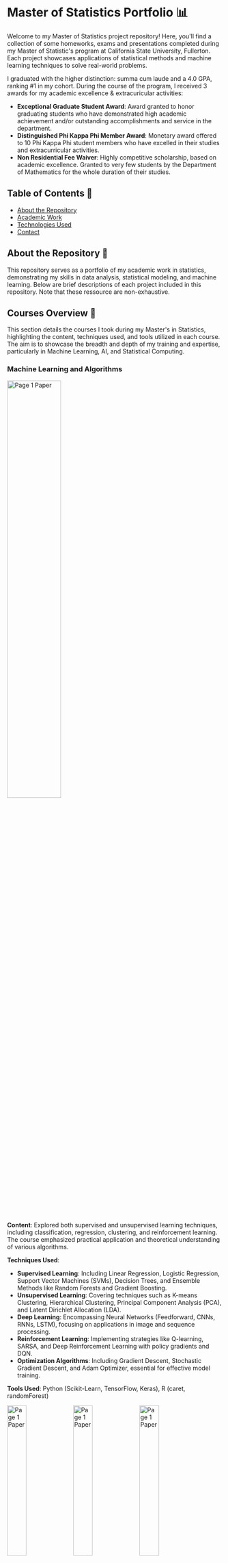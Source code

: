 # Master of Statistics Portfolio 📊

Welcome to my Master of Statistics project repository! Here, you'll find a collection of some homeworks, exams and presentations completed during my Master of Statistic's program at California State University, Fullerton. Each project showcases applications of statistical methods and machine learning techniques to solve real-world problems.

I graduated with the higher distinction: summa cum laude and a 4.0 GPA, ranking #1 in my cohort. During the course of the program, I received 3 awards for my academic excellence & extracuricular activities:
- **Exceptional Graduate Student Award**: Award granted to honor graduating students who have demonstrated high academic achievement and/or outstanding accomplishments and service in the department.
- **Distinguished Phi Kappa Phi Member Award**: Monetary award offered to 10 Phi Kappa Phi student members who have excelled in their studies and extracurricular activities.
- **Non Residential Fee Waiver**: Highly competitive scholarship, based on academic excellence. Granted to very few students by the Department of Mathematics for the whole duration of their studies.

## Table of Contents 📑

- [About the Repository](#about-the-repository-)
- [Academic Work](#academic-work-)
- [Technologies Used](#technologies-used-)
- [Contact](#contact-)

## About the Repository 📖

This repository serves as a portfolio of my academic work in statistics, demonstrating my skills in data analysis, statistical modeling, and machine learning. Below are brief descriptions of each project included in this repository. Note that these ressource are non-exhaustive.

## Courses Overview 📁

This section details the courses I took during my Master's in Statistics, highlighting the content, techniques used, and tools utilized in each course. The aim is to showcase the breadth and depth of my training and expertise, particularly in Machine Learning, AI, and Statistical Computing.

### Machine Learning and Algorithms

[<img src="/Images/ML/2.png" alt="Page 1 Paper" width="50%">](#)

**Content**: Explored both supervised and unsupervised learning techniques, including classification, regression, clustering, and reinforcement learning. The course emphasized practical application and theoretical understanding of various algorithms.

**Techniques Used**:
- **Supervised Learning**: Including Linear Regression, Logistic Regression, Support Vector Machines (SVMs), Decision Trees, and Ensemble Methods like Random Forests and Gradient Boosting.
- **Unsupervised Learning**: Covering techniques such as K-means Clustering, Hierarchical Clustering, Principal Component Analysis (PCA), and Latent Dirichlet Allocation (LDA).
- **Deep Learning**: Encompassing Neural Networks (Feedforward, CNNs, RNNs, LSTM), focusing on applications in image and sequence processing.
- **Reinforcement Learning**: Implementing strategies like Q-learning, SARSA, and Deep Reinforcement Learning with policy gradients and DQN.
- **Optimization Algorithms**: Including Gradient Descent, Stochastic Gradient Descent, and Adam Optimizer, essential for effective model training.

**Tools Used**: Python (Scikit-Learn, TensorFlow, Keras), R (caret, randomForest)

[<img src="/Images/ML/1.png" alt="Page 1 Paper" width="30%">](#)
[<img src="/Images/ML/3.png" alt="Page 1 Paper" width="30%">](#)
[<img src="/Images/ML/4.png" alt="Page 1 Paper" width="30%">](#)

[<img src="/Images/ML/6.png" alt="Page 1 Paper" width="30%">](#)
[<img src="/Images/ML/5.png" alt="Page 1 Paper" width="30%">](#)
[<img src="/Images/ML/7.png" alt="Page 1 Paper" width="30%">](#)

[<img src="/Images/ML/8.png" alt="Page 1 Paper" width="30%">](#)
[<img src="/Images/ML/9.png" alt="Page 1 Paper" width="30%">](#)

### Advanced Theory of Probability & Statistics

**Content**: Advanced topics in probability and inferential statistics, focusing on rigorous mathematical approaches and real-world applications.

**Techniques Used**:
- **Probability Theory**: Foundations, probability distributions, and significant theorems such as the Law of Large Numbers and Central Limit Theorem.
- **Statistical Inference**: Techniques such as Point Estimation (MLE, Method of Moments), Hypothesis Testing (Z-tests, T-tests, Chi-squared tests), and Confidence Intervals.
- **Regression Analysis**: Methods including Simple Linear Regression, Multiple Regression, and Generalized Linear Models (GLMs) with various link functions.
- **Multivariate Statistics**: Analyzing multiple variables using MANOVA and Canonical Correlation Analysis.
- **Non-Parametric Methods**: Including Kernel density estimation, Mann-Whitney U test, Kruskal-Wallis test, and Spearman’s rank correlation.

**Tools Used**: R, Python

### Statistical Computing

![Image for Statistical Computing](link-to-image)

**Content**: Focus on computational strategies for statistical analysis including simulation, numerical methods, and optimization, essential for handling complex data.

**Techniques Used**: Monte Carlo simulations, Bootstrap methods, EM algorithms, Markov Chain Monte Carlo (MCMC), Optimization algorithms:

- **Monte Carlo Simulations**: Utilized for approximating the probability of complex events and solving quantitative problems. Techniques include:
  - Direct simulation for evaluating integrals and expectations.
  - Importance sampling to reduce variance and improve estimation efficiency.
  - Random walk Monte Carlo for exploring unknown probability distributions.

- **Bootstrap Methods**: Employed for assessing the variability of sample estimates by resampling with replacement from the original data, and for building better predictive models. Includes:
  - Non-parametric bootstrap for resampling data points.
  - Parametric bootstrap involving resampling based on parameter estimates.
  - Block bootstrap for correlated data, commonly used in time series analysis.

- **EM Algorithms** (Expectation-Maximization): A class of iterative algorithms used for finding maximum likelihood estimates in models with latent variables. Applications include:
  - Gaussian Mixture Models for clustering and density estimation.
  - Hidden Markov Models for temporal data analysis.
  - Latent Dirichlet Allocation in natural language processing.

- **Markov Chain Monte Carlo (MCMC)**: A suite of algorithms that sample from probability distributions based on constructing a Markov chain that has the desired distribution as its equilibrium distribution. Key variants include:
  - Metropolis-Hastings algorithm for generating a sequence of samples from a probability distribution from which direct sampling is difficult.
  - Gibbs sampling, particularly useful when combined distributions are known and sampling from the marginal distributions is straightforward.
  - Hamiltonian Monte Carlo, which uses concepts from physics to inform smarter proposals.

- **Optimization Algorithms**: Techniques designed to find the maximum or minimum of an objective function. Employed widely in machine learning, economics, and operations research. Key types include:
  - Gradient Descent and its variants (Stochastic Gradient Descent, Mini-batch Gradient Descent) for minimizing functions by iteratively moving in the direction of steepest descent.
  - Newton's Method and Quasi-Newton Methods (like BFGS and L-BFGS) for more efficiently finding the stationary points of functions using curvature information.
  - Conjugate Gradient Method, used for solving systems of linear equations and nonlinear optimization problems without calculating the Hessian matrix.
  - Simulated Annealing and Genetic Algorithms for problems where the search space is discrete with many local optima.

**Tools Used**: R (Rcpp, shiny), Python (NumPy, SciPy)

### Artificial Intelligence

[<img src="/Images/Other/AI.png" alt="AI" width="30%">](#)

**Content**: Comprehensive study of AI principles and methodologies, including search algorithms, machine learning applications, and neural network architectures.

**Techniques Used**:
- **Classical AI**: Search and optimization techniques such as Depth-First Search (DFS), Breadth-First Search (BFS), A* algorithm, and solving constraint-satisfaction problems.
- **Logic and Knowledge-Based AI**: Utilizing Propositional logic, first-order logic, expert systems, and inference engines with backward and forward chaining.
- **Machine Learning in AI**: Applying learning techniques for classification, prediction, and decision-making in dynamic environments.
- **Natural Language Processing (NLP)**: Techniques like tokenization, parsing, sentiment analysis, Named Entity Recognition (NER), and machine translation.
- **Robotics and Perception**: Algorithms for localization, mapping, navigation, and computer vision tasks like image segmentation and object recognition.

**Tools Used**: Python (TensorFlow, PyTorch, NLTK)

### Bayesian Statistics

[<img src="/Images/Other/BayesianStats.png" alt="Bayesian Stats" width="30%">](#)

**Content**: In-depth exploration of Bayesian statistical methods, covering both theoretical underpinnings and applications in hierarchical modeling and Bayesian networks.

**Techniques Used**:
- **Bayesian Inference**: Fundamental concepts of Bayesian thinking, prior and posterior distributions, and how to update beliefs with new evidence using Bayes' Theorem.
- **Markov Chain Monte Carlo (MCMC)**: Techniques such as the Metropolis-Hastings algorithm and Gibbs sampling to generate samples from complex posterior distributions.
- **Hierarchical Models**: Building multilevel models that reflect the hierarchical structure of data, often used in educational and environmental studies.
- **Bayesian Regression**: Implementation of Bayesian methods in linear and logistic regression models to estimate uncertainty in predictions more accurately.
- **Model Comparison**: Techniques like Bayes Factors and Deviance Information Criterion (DIC) for comparing the fit of different models.
- **Decision Theory**: Using expected loss and utility functions to make decisions based on Bayesian posterior distributions.

**Tools Used**: R (brms, BayesX), Python (PyMC3)

### Statistical Consulting

[<img src="/Images/Other/Page1_Paper.png" alt="Page1 Paper" width="30%">](#)
[<img src="/Images/Other/World_Map.png" alt="World Map" width="50%">](#)

**Content**: Developed in collaboration with Panasonic Aviation Corporation and Black Swan Data, this 5-month long project utilizes advanced Machine Learning models to predict and optimize media selection on flights in order to enahnce passenger satisfaction while minimizing content costs for the airlines.

I dedicated an entired repository for this project, you can explore it here: [https://github.com/LouisBensard/ML-Project01_In-Flight-Media-Optimization.git](https://github.com/LouisBensard/ML-Project01_In-Flight-Media-Optimization.git)

### Multivariate Analysis

[<img src="/Images/Other/Multivariate.png" alt="Multivariate Analysis" width="30%">](#)

**Content**: Techniques for analyzing multiple measurements on each observation, addressing both theory and application.

**Techniques Used**:
- **Principal Component Analysis (PCA)**: Reducing the dimensionality of data by transforming to a new set of variables (principal components), which are linear combinations of the original variables with maximum variance.
- **Factor Analysis**: Identifying latent variables that explain observed correlations among measured variables, often used in psychometrics.
- **Cluster Analysis**: Grouping a set of objects in such a way that objects in the same cluster are more similar to each other than to those in other clusters. Techniques include K-means clustering, hierarchical clustering, and DBSCAN.
- **Discriminant Analysis**: Used for classification and dimensionality reduction, based on modeling differences in groups relative to variables. Includes Linear Discriminant Analysis (LDA) and Quadratic Discriminant Analysis (QDA).
- **Canonical Correlation Analysis (CCA)**: Used to identify and measure the associations between two sets of variables.

**Tools Used**: R, Python (pandas, scikit-learn)

[<img src="/Images/Housing Market Analysis_Lasso_ANOVA_Tukey/1.png" alt="Multivariate Analysis" width="30%">](#)
[<img src="/Images/Housing Market Analysis_Lasso_ANOVA_Tukey/5.png" alt="Multivariate Analysis" width="30%">](#)
[<img src="/Images/Housing Market Analysis_Lasso_ANOVA_Tukey/3.png" alt="Multivariate Analysis" width="30%">](#)

[<img src="/Images/Housing Market Analysis_Lasso_ANOVA_Tukey/4.png" alt="Multivariate Analysis" width="30%">](#)
[<img src="/Images/Housing Market Analysis_Lasso_ANOVA_Tukey/2.png" alt="Multivariate Analysis" width="30%">](#)
[<img src="/Images/Housing Market Analysis_Lasso_ANOVA_Tukey/6.png" alt="Multivariate Analysis" width="30%">](#)

[<img src="/Images/Housing Market Analysis_Lasso_ANOVA_Tukey/7.png" alt="Multivariate Analysis" width="30%">](#)

### Categorical Data Analysis

**Content**: Statistical methods for categorical data, including logistic regression, and models for count data.

**Techniques Used**:
- **Logistic Regression**: Modeling binary and multinomial outcomes to predict probabilities of different categories, with applications in risk modeling and other areas where outcomes are discrete.
- **Probit and Logit Models**: Similar to logistic regression but using the probit and logit link functions, respectively, to model the probability of a binary response based on predictor variables.
- **Poisson and Negative Binomial Regression**: Modeling count data where outputs are counts or rates, used extensively in public health and insurance statistics.
- **Contingency Tables and Chi-Square Tests**: Analyzing the relationship between categorical variables using cross-tabulations and testing independence with chi-square tests.
- **Generalized Linear Models (GLM)**: Extending linear models to allow for response variables that have error distribution models other than a normal distribution, commonly used for categorical and count data.

**Tools Used**: R, Python (statsmodels)

### Experimental Design

**Content**: Study of designing experiments to address specific research questions, including the analysis of variance and covariance structures.

**Techniques Used**:
- **Analysis of Variance (ANOVA)**: Testing differences in means across multiple groups, including one-way and two-way ANOVA for understanding interaction effects between factors.
- **Factorial Designs**: Structuring experiments where multiple factors are investigated simultaneously. This includes full factorial and fractional factorial designs where some factor combinations are omitted to reduce complexity.
- **Block and Randomized Designs**: Minimizing the effects of nuisance variables by blocking and random assignment of treatments to subjects.
- **Covariance Analysis (ANCOVA)**: Extending ANOVA to include covariates that might influence the dependent variable, allowing for adjustment of the dependent variable based on these covariates.
- **Response Surface Methodology (RSM)**: Used for exploring optimum conditions in experiments involving several variables and responses. It helps in fitting a quadratic surface and determining the optimal conditions.

**Tools Used**: R

### Applied BioStatistics

**Content**: Application of statistical techniques to biological data, particularly in health sciences, covering survival analysis, and repeated measures.

**Techniques Used**:
- **Survival Analysis**: Modeling time-to-event data, allowing for the analysis of survival rates and factors affecting survival such as pharmaceuticals or environmental risks.
- **Cox Proportional Hazards Model**: A semiparametric model used to estimate the hazard ratio in survival analysis, considering the effect of several variables on survival.
- **Repeated Measures ANOVA**: Analyzing data collected from the same subjects under different conditions or over several time points, often used in clinical trials to assess treatment effects over time.
- **Logistic Regression for Dichotomous Outcomes**: Applied specifically in medical statistics for outcomes that have two states, such as presence or absence of disease.
- **Meta-Analysis**: Combining results from multiple studies to improve power and estimate effect size more accurately, essential in evidence-based healthcare.

**Tools Used**: R

## Technologies Used 💻

### Python Libraries
- **Pandas**: Essential for data manipulation and analysis, providing data structures and operations for manipulating numerical tables and time series.
- **NumPy**: Fundamental package for scientific computing with Python, supporting large, multi-dimensional arrays and matrices, along with a large collection of high-level mathematical functions.
- **Scikit-Learn**: Simple and efficient tools for predictive data analysis, built on NumPy, SciPy, and matplotlib, supporting various classification, regression, and clustering algorithms.
- **TensorFlow**: An end-to-end open-source platform for machine learning, facilitating the creation of deep learning models.
- **Keras**: High-level neural networks API, written in Python and capable of running on top of TensorFlow, CNTK, or Theano, designed to enable fast experimentation with deep neural networks.
- **Matplotlib**: A plotting library for creating static, interactive, and animated visualizations in Python.
- **Seaborn**: Based on matplotlib, this library provides a high-level interface for drawing attractive and informative statistical graphics.
- **Statsmodels**: Module that allows users to explore data, estimate statistical models, and perform statistical tests.
- **PyMC3**: Bayesian statistical modeling focusing on advanced Markov chain Monte Carlo and variational fitting algorithms.
- **NLTK**: Leading platform for building Python programs to work with human language data, supporting tasks such as classification, tokenization, stemming, tagging, parsing, and semantic reasoning.

### R Packages
- **ggplot2**: Part of the tidyverse, widely used for creating complex, multi-plot graphics that are kitted out with all necessary details like legends and labels.
- **dplyr**: A grammar of data manipulation, providing a consistent set of verbs that help you solve the most common data manipulation challenges.
- **caret**: Short for Classification And REgression Training, this package provides a suite of tools that streamline the process of training and tuning machine learning models.
- **randomForest**: Implements the random forest algorithm for classification and regression, an ensemble method based on aggregated decision trees.
- **lme4**: Provides functions to fit and analyze mixed linear and nonlinear effects models, often used in complex experimental designs.
- **shiny**: Makes it incredibly easy to build interactive web applications with R for visualizing data and models dynamically.
- **BayesX**: Software package that performs Bayesian inference in structured additive regression models and is integrated within R.
- **brms**: An R package for Bayesian multilevel models using Stan, which allows fitting complex models using custom families and link functions.
- **factoextra**: Used for extracting and visualizing the results of multivariate data analyses, including PCA, CA, MCA, and clustering.
- **survival**: A package that contains the core survival analysis routines, including defining and fitting Cox models, Kaplan-Meier plots, and other routines.
